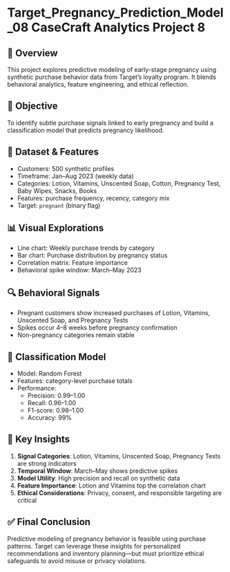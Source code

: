 # Target_Pregnancy_Prediction_Model_08 CaseCraft Analytics Project 8

## 🧬 Overview  
This project explores predictive modeling of early-stage pregnancy using synthetic purchase behavior data from Target’s loyalty program. It blends behavioral analytics, feature engineering, and ethical reflection.

## 🎯 Objective  
To identify subtle purchase signals linked to early pregnancy and build a classification model that predicts pregnancy likelihood.

## 🛒 Dataset & Features  
- Customers: 500 synthetic profiles  
- Timeframe: Jan–Aug 2023 (weekly data)  
- Categories: Lotion, Vitamins, Unscented Soap, Cotton, Pregnancy Test, Baby Wipes, Snacks, Books  
- Features: purchase frequency, recency, category mix  
- Target: `pregnant` (binary flag)

## 📊 Visual Explorations  
- Line chart: Weekly purchase trends by category  
- Bar chart: Purchase distribution by pregnancy status  
- Correlation matrix: Feature importance  
- Behavioral spike window: March–May 2023

## 🔍 Behavioral Signals  
- Pregnant customers show increased purchases of Lotion, Vitamins, Unscented Soap, and Pregnancy Tests  
- Spikes occur 4–8 weeks before pregnancy confirmation  
- Non-pregnancy categories remain stable

## 🤖 Classification Model  
- Model: Random Forest  
- Features: category-level purchase totals  
- Performance:  
  - Precision: 0.99–1.00  
  - Recall: 0.96–1.00  
  - F1-score: 0.98–1.00  
  - Accuracy: 99%

## 🧠 Key Insights  
1. **Signal Categories**: Lotion, Vitamins, Unscented Soap, Pregnancy Tests are strong indicators  
2. **Temporal Window**: March–May shows predictive spikes  
3. **Model Utility**: High precision and recall on synthetic data  
4. **Feature Importance**: Lotion and Vitamins top the correlation chart  
5. **Ethical Considerations**: Privacy, consent, and responsible targeting are critical

## ✅ Final Conclusion  
Predictive modeling of pregnancy behavior is feasible using purchase patterns. Target can leverage these insights for personalized recommendations and inventory planning—but must prioritize ethical safeguards to avoid misuse or privacy violations.